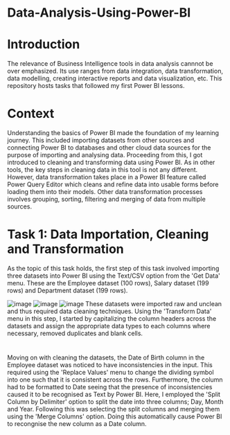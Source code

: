 # Data-Analysis-Using-Power-BI
# Introduction
The relevance of Business Intelligence tools in data analysis cannnot be over emphasized. Its use ranges from data integration, data transformation, data modelling, creating interactive reports and data visualization, etc. This repository hosts tasks that followed my first Power BI lessons.
# Context
Understanding the basics of Power BI made the foundation of my learning journey. This included importing datasets from other sources and connecting Power BI to databases and other cloud data sources for the purpose of importing and analysing data. Proceeding from this, I got introduced to cleaning and transforming data using Power BI. As in other tools, the key steps in cleaning data in this tool is not any different. However, data transformation takes place in a Power BI feature called Power Query Editor which cleans and refine data into usable forms before loading them into their models. Other data transformation processes involves grouping, sorting, filtering and merging of data from multiple sources.
# Task 1: Data Importation, Cleaning and Transformation
As the topic of this task holds, the first step of this task involved importing three datasets into Power BI using the Text/CSV option from the 'Get Data' menu. These are the Employee dataset (100 rows), Salary dataset (199 rows) and Department dataset (199 rows).

![image](https://github.com/dianeanalyst/Data-Analysis-Using-Power-BI/assets/120665115/6636ef5c-7a0b-4b8b-b7de-7680b49b25be)
![image](https://github.com/dianeanalyst/Data-Analysis-Using-Power-BI/assets/120665115/cefe127e-060b-4707-bb2b-90c5c00bb814)
![image](https://github.com/dianeanalyst/Data-Analysis-Using-Power-BI/assets/120665115/3c0b2447-f73f-4dc0-a3e9-cb25ad212018)
These datasets were imported raw and unclean and thus required data cleaning techniques. Using the 'Transform Data' menu in this step, I started by capitalizing the column headers across the datasets and assign the appropriate data types to each columns where necessary, removed duplicates and blank cells.
#
Moving on with cleaning the datasets, the Date of Birth column in the Employee dataset was noticed to have inconsistencies in the input. This required using the 'Replace Values' menu to change the dividing symbol into one such that it is consistent across the rows. Furthermore, the column had to be formatted to Date seeing that the presence of inconsistencies caused it to be recognised as Text by Power BI. Here, I employed the 'Split Column by Delimiter' option to split the date into three columns; Day, Month and Year. Following this was selecting the split columns and merging them using the 'Merge Columns' option. Doing this automatically cause Power BI to recongnise the new column as a Date column.
#
